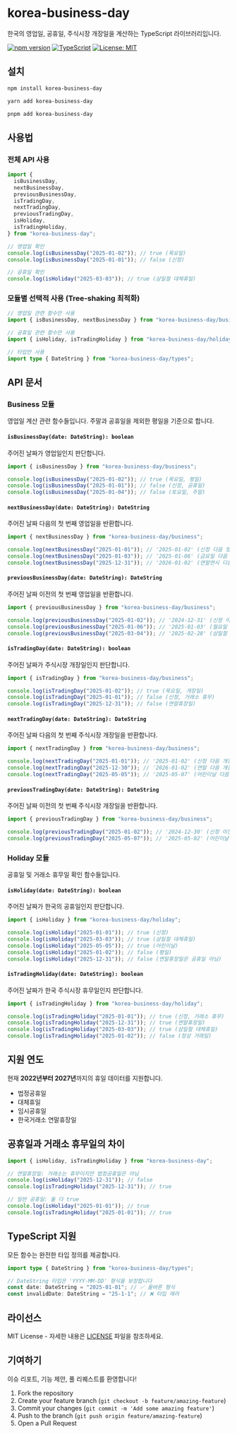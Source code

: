 # korea-business-day

한국의 영업일, 공휴일, 주식시장 개장일을 계산하는 TypeScript 라이브러리입니다.

[![npm version](https://badge.fury.io/js/korea-business-day.svg)](https://www.npmjs.com/package/korea-business-day)
[![TypeScript](https://img.shields.io/badge/TypeScript-Ready-blue.svg)](https://www.typescriptlang.org)
[![License: MIT](https://img.shields.io/badge/License-MIT-yellow.svg)](https://opensource.org/licenses/MIT)

## 설치

```bash
npm install korea-business-day
```

```bash
yarn add korea-business-day
```

```bash
pnpm add korea-business-day
```

## 사용법

### 전체 API 사용

```typescript
import {
  isBusinessDay,
  nextBusinessDay,
  previousBusinessDay,
  isTradingDay,
  nextTradingDay,
  previousTradingDay,
  isHoliday,
  isTradingHoliday,
} from "korea-business-day";

// 영업일 확인
console.log(isBusinessDay("2025-01-02")); // true (목요일)
console.log(isBusinessDay("2025-01-01")); // false (신정)

// 공휴일 확인
console.log(isHoliday("2025-03-03")); // true (삼일절 대체휴일)
```

### 모듈별 선택적 사용 (Tree-shaking 최적화)

```typescript
// 영업일 관련 함수만 사용
import { isBusinessDay, nextBusinessDay } from "korea-business-day/business";

// 공휴일 관련 함수만 사용
import { isHoliday, isTradingHoliday } from "korea-business-day/holiday";

// 타입만 사용
import type { DateString } from "korea-business-day/types";
```

## API 문서

### Business 모듈

영업일 계산 관련 함수들입니다. 주말과 공휴일을 제외한 평일을 기준으로 합니다.

#### `isBusinessDay(date: DateString): boolean`

주어진 날짜가 영업일인지 판단합니다.

```typescript
import { isBusinessDay } from "korea-business-day/business";

console.log(isBusinessDay("2025-01-02")); // true (목요일, 평일)
console.log(isBusinessDay("2025-01-01")); // false (신정, 공휴일)
console.log(isBusinessDay("2025-01-04")); // false (토요일, 주말)
```

#### `nextBusinessDay(date: DateString): DateString`

주어진 날짜 다음의 첫 번째 영업일을 반환합니다.

```typescript
import { nextBusinessDay } from "korea-business-day/business";

console.log(nextBusinessDay("2025-01-01")); // '2025-01-02' (신정 다음 영업일)
console.log(nextBusinessDay("2025-01-03")); // '2025-01-06' (금요일 다음 영업일은 월요일)
console.log(nextBusinessDay("2025-12-31")); // '2026-01-02' (연말연시 다음 영업일)
```

#### `previousBusinessDay(date: DateString): DateString`

주어진 날짜 이전의 첫 번째 영업일을 반환합니다.

```typescript
import { previousBusinessDay } from "korea-business-day/business";

console.log(previousBusinessDay("2025-01-02")); // '2024-12-31' (신정 이전 영업일)
console.log(previousBusinessDay("2025-01-06")); // '2025-01-03' (월요일 이전 영업일은 금요일)
console.log(previousBusinessDay("2025-03-04")); // '2025-02-28' (삼일절 대체휴일 이전 영업일)
```

#### `isTradingDay(date: DateString): boolean`

주어진 날짜가 주식시장 개장일인지 판단합니다.

```typescript
import { isTradingDay } from "korea-business-day/business";

console.log(isTradingDay("2025-01-02")); // true (목요일, 개장일)
console.log(isTradingDay("2025-01-01")); // false (신정, 거래소 휴무)
console.log(isTradingDay("2025-12-31")); // false (연말휴장일)
```

#### `nextTradingDay(date: DateString): DateString`

주어진 날짜 다음의 첫 번째 주식시장 개장일을 반환합니다.

```typescript
import { nextTradingDay } from "korea-business-day/business";

console.log(nextTradingDay("2025-01-01")); // '2025-01-02' (신정 다음 개장일)
console.log(nextTradingDay("2025-12-30")); // '2026-01-02' (연말 다음 개장일)
console.log(nextTradingDay("2025-05-05")); // '2025-05-07' (어린이날 다음 개장일)
```

#### `previousTradingDay(date: DateString): DateString`

주어진 날짜 이전의 첫 번째 주식시장 개장일을 반환합니다.

```typescript
import { previousTradingDay } from "korea-business-day/business";

console.log(previousTradingDay("2025-01-02")); // '2024-12-30' (신정 이전 개장일)
console.log(previousTradingDay("2025-05-07")); // '2025-05-02' (어린이날 연휴 이전 개장일)
```

### Holiday 모듈

공휴일 및 거래소 휴무일 확인 함수들입니다.

#### `isHoliday(date: DateString): boolean`

주어진 날짜가 한국의 공휴일인지 판단합니다.

```typescript
import { isHoliday } from "korea-business-day/holiday";

console.log(isHoliday("2025-01-01")); // true (신정)
console.log(isHoliday("2025-03-03")); // true (삼일절 대체휴일)
console.log(isHoliday("2025-05-05")); // true (어린이날)
console.log(isHoliday("2025-01-02")); // false (평일)
console.log(isHoliday("2025-12-31")); // false (연말휴장일은 공휴일 아님)
```

#### `isTradingHoliday(date: DateString): boolean`

주어진 날짜가 한국 주식시장 휴무일인지 판단합니다.

```typescript
import { isTradingHoliday } from "korea-business-day/holiday";

console.log(isTradingHoliday("2025-01-01")); // true (신정, 거래소 휴무)
console.log(isTradingHoliday("2025-12-31")); // true (연말휴장일)
console.log(isTradingHoliday("2025-03-03")); // true (삼일절 대체휴일)
console.log(isTradingHoliday("2025-01-02")); // false (정상 거래일)
```

## 지원 연도

현재 **2022년부터 2027년**까지의 휴일 데이터를 지원합니다.

- 법정공휴일
- 대체휴일
- 임시공휴일
- 한국거래소 연말휴장일

## 공휴일과 거래소 휴무일의 차이

```typescript
import { isHoliday, isTradingHoliday } from "korea-business-day";

// 연말휴장일: 거래소는 휴무이지만 법정공휴일은 아님
console.log(isHoliday("2025-12-31")); // false
console.log(isTradingHoliday("2025-12-31")); // true

// 일반 공휴일: 둘 다 true
console.log(isHoliday("2025-01-01")); // true
console.log(isTradingHoliday("2025-01-01")); // true
```

## TypeScript 지원

모든 함수는 완전한 타입 정의를 제공합니다.

```typescript
import type { DateString } from "korea-business-day/types";

// DateString 타입은 'YYYY-MM-DD' 형식을 보장합니다
const date: DateString = "2025-01-01"; // ✅ 올바른 형식
const invalidDate: DateString = "25-1-1"; // ❌ 타입 에러
```

## 라이선스

MIT License - 자세한 내용은 [LICENSE](LICENSE) 파일을 참조하세요.

## 기여하기

이슈 리포트, 기능 제안, 풀 리퀘스트를 환영합니다!

1. Fork the repository
2. Create your feature branch (`git checkout -b feature/amazing-feature`)
3. Commit your changes (`git commit -m 'Add some amazing feature'`)
4. Push to the branch (`git push origin feature/amazing-feature`)
5. Open a Pull Request
